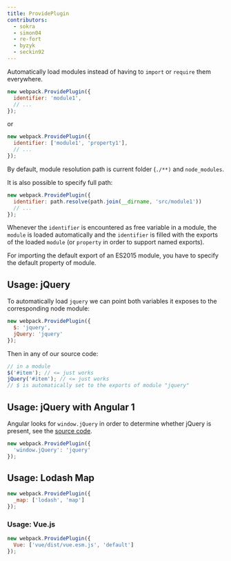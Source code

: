```yaml
---
title: ProvidePlugin
contributors:
  - sokra
  - simon04
  - re-fort
  - byzyk
  - seckin92
---
```


Automatically load modules instead of having to `import` or `require` them everywhere.

``` js
new webpack.ProvidePlugin({
  identifier: 'module1',
  // ...
});
```

or

``` js
new webpack.ProvidePlugin({
  identifier: ['module1', 'property1'],
  // ...
});
```

By default, module resolution path is current folder (`./**)` and `node_modules`.

It is also possible to specify full path:

```js
new webpack.ProvidePlugin({
  identifier: path.resolve(path.join(__dirname, 'src/module1'))
  // ...
});
```

Whenever the `identifier` is encountered as free variable in a module, the `module` is loaded automatically and the `identifier` is filled with the exports of the loaded `module` (or `property` in order to support named exports).

For importing the default export of an ES2015 module, you have to specify the default property of module.

## Usage: jQuery

To automatically load `jquery` we can point both variables it exposes to the corresponding node module:

```javascript
new webpack.ProvidePlugin({
  $: 'jquery',
  jQuery: 'jquery'
});
```

Then in any of our source code:

```javascript
// in a module
$('#item'); // <= just works
jQuery('#item'); // <= just works
// $ is automatically set to the exports of module "jquery"
```


## Usage: jQuery with Angular 1

Angular looks for `window.jQuery` in order to determine whether jQuery is present, see the [source code](https://github.com/angular/angular.js/blob/v1.5.9/src/Angular.js#L1821-L1823).

```javascript
new webpack.ProvidePlugin({
  'window.jQuery': 'jquery'
});
```


## Usage: Lodash Map

```javascript
new webpack.ProvidePlugin({
  _map: ['lodash', 'map']
});
```

### Usage: Vue.js

```javascript
new webpack.ProvidePlugin({
  Vue: ['vue/dist/vue.esm.js', 'default']
});
```
